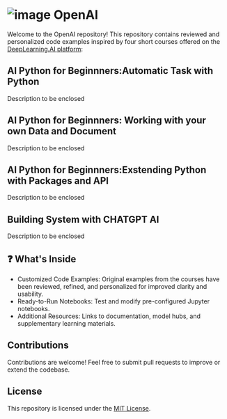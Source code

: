 # ![image](https://github.com/user-attachments/assets/35f315f5-15fb-4236-9f1d-9ee2554b7d56) OpenAI
Welcome to the OpenAI repository! This repository contains reviewed and personalized code examples inspired by four short courses offered on the [DeepLearning.AI platform](https://www.deeplearning.ai/):

## AI Python for Beginnners:Automatic Task with Python    
Description to be enclosed

## AI Python for Beginnners: Working with your own Data and Document
Description to be enclosed

## AI Python for Beginnners:Exstending Python with Packages and API
Description to be enclosed

## Building System with CHATGPT AI 
Description to be enclosed 

## ❓ What's Inside
  - Customized Code Examples: Original examples from the courses have been reviewed, refined, and personalized for improved clarity and usability.
  - Ready-to-Run Notebooks: Test and modify pre-configured Jupyter notebooks.
  - Additional Resources: Links to documentation, model hubs, and supplementary learning materials.

## Contributions  
Contributions are welcome! Feel free to submit pull requests to improve or extend the codebase.

## License  
This repository is licensed under the [MIT License](https://opensource.org/license/MIT).

